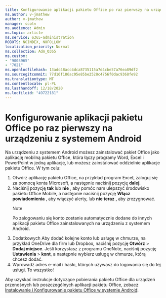 ```yaml
---
title: Konfigurowanie aplikacji pakietu Office po raz pierwszy na urządzeniu z systemem Android
ms.author: v-jmathew
author: v-jmathew
manager: scotv
ms.audience: Admin
ms.topic: article
ms.service: o365-administration
ROBOTS: NOINDEX, NOFOLLOW
localization_priority: Normal
ms.collection: Adm_O365
ms.custom:
- "9003965"
- "7021"
ms.openlocfilehash: 13adc48acc4dca8735115a7d4cbe57a76ea89df2
ms.sourcegitcommit: 77d16f186ac95e85be2528c4756f0dac9368fe92
ms.translationtype: MT
ms.contentlocale: pl-PL
ms.lasthandoff: 12/18/2020
ms.locfileid: "49722181"
---
```

# <a name="set-up-office-apps-for-the-first-time-on-an-android-device"></a>Konfigurowanie aplikacji pakietu Office po raz pierwszy na urządzeniu z systemem Android

Na urządzeniu z systemem Android możesz zainstalować pakiet Office jako aplikację mobilną pakietu Office, która łączy programy Word, Excel i PowerPoint w jedną aplikację, lub możesz zainstalować oddzielnie aplikacje pakietu Office. W tym celu:

1. Otwórz aplikację pakietu Office, na przykład program Excel, zaloguj się za pomocą konta Microsoft, a następnie naciśnij pozycję **dalej**.
2. Naciśnij pozycję **tak** lub **nie** , aby pomóc nam ulepszyć środowisko pakietu Office Mobile, a następnie naciśnij pozycję **Włącz powiadomienia** , aby włączyć alerty, lub **nie teraz** , aby zrezygnować.
    > [!NOTE]
    > Po zalogowaniu się konto zostanie automatycznie dodane do innych aplikacji pakietu Office zainstalowanych na urządzeniu z systemem Android.
3. Dodatkowych Aby dodać kolejne konto lub usługę w chmurze, na przykład OneDrive dla firm lub Dropbox, naciśnij pozycję **Otwórz**  >  **Dodaj miejsce**. Jeśli korzystasz z programu OneNote, naciśnij pozycję **Ustawienia**  >  **kont**, a następnie wybierz usługę w chmurze, którą chcesz dodać.
4. Wprowadź adres e-mail i hasło, których używasz do logowania się do tej usługi. To wszystko!

Aby uzyskać instrukcje dotyczące pobierania pakietu Office dla urządzeń przenośnych lub poszczególnych aplikacji pakietu Office, zobacz [Instalowanie i Konfigurowanie pakietu Office w systemie Android](https://go.microsoft.com/fwlink/?linkid=2135287).
